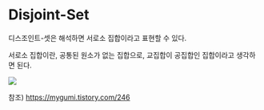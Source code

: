 # Disjoint-Set

디스조인트-셋은 해석하면 서로소 집합이라고 표현할 수 있다.

서로소 집합이란, 공통된 원소가 없는 집합으로, 교집합이 공집합인 집합이라고 생각하면 된다.

<img src = "https://t1.daumcdn.net/cfile/tistory/9977BE3359FEB25823">

참조) https://mygumi.tistory.com/246